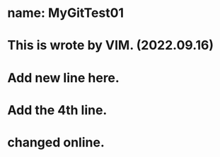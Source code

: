 # name: MyGitTest01
# This is wrote by VIM. (2022.09.16)
# Add new line here.
# Add the 4th line.
# changed online.